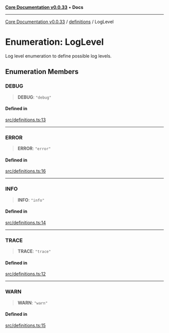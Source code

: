 [**Core Documentation v0.0.33**](../../README.md) • **Docs**

***

[Core Documentation v0.0.33](../../modules.md) / [definitions](../README.md) / LogLevel

# Enumeration: LogLevel

Log level enumeration to define possible log levels.

## Enumeration Members

### DEBUG

> **DEBUG**: `"debug"`

#### Defined in

[src/definitions.ts:13](https://github.com/stonemjs/core/blob/077f74fd791b5cd8637e1ab41cbefa238af9d384/src/definitions.ts#L13)

***

### ERROR

> **ERROR**: `"error"`

#### Defined in

[src/definitions.ts:16](https://github.com/stonemjs/core/blob/077f74fd791b5cd8637e1ab41cbefa238af9d384/src/definitions.ts#L16)

***

### INFO

> **INFO**: `"info"`

#### Defined in

[src/definitions.ts:14](https://github.com/stonemjs/core/blob/077f74fd791b5cd8637e1ab41cbefa238af9d384/src/definitions.ts#L14)

***

### TRACE

> **TRACE**: `"trace"`

#### Defined in

[src/definitions.ts:12](https://github.com/stonemjs/core/blob/077f74fd791b5cd8637e1ab41cbefa238af9d384/src/definitions.ts#L12)

***

### WARN

> **WARN**: `"warn"`

#### Defined in

[src/definitions.ts:15](https://github.com/stonemjs/core/blob/077f74fd791b5cd8637e1ab41cbefa238af9d384/src/definitions.ts#L15)

